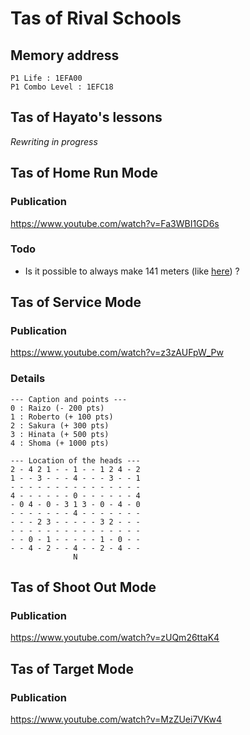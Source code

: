 # Tas of Rival Schools

## Memory address

    P1 Life : 1EFA00
    P1 Combo Level : 1EFC18

## Tas of Hayato's lessons

_Rewriting in progress_

## Tas of Home Run Mode

### Publication

https://www.youtube.com/watch?v=Fa3WBI1GD6s

### Todo

* Is it possible to always make 141 meters (like [here](https://www.youtube.com/watch?v=pnikyC--gL4&t=5m)) ?

## Tas of Service Mode

### Publication

https://www.youtube.com/watch?v=z3zAUFpW_Pw

### Details

```
--- Caption and points ---
0 : Raizo (- 200 pts)
1 : Roberto (+ 100 pts)
2 : Sakura (+ 300 pts)
3 : Hinata (+ 500 pts)
4 : Shoma (+ 1000 pts)
```
```
--- Location of the heads ---
2 - 4 2 1 - - 1 - - 1 2 4 - 2
1 - - 3 - - - 4 - - - 3 - - 1
- - - - - - - - - - - - - - -
4 - - - - - - 0 - - - - - - 4
- 0 4 - 0 - 3 1 3 - 0 - 4 - 0
- - - - - - - 4 - - - - - - -
- - - 2 3 - - - - - 3 2 - - -
- - - - - - - - - - - - - - -
- - 0 - 1 - - - - - 1 - 0 - -
- - 4 - 2 - - 4 - - 2 - 4 - -
              N
```

## Tas of Shoot Out Mode

### Publication

https://www.youtube.com/watch?v=zUQm26ttaK4

## Tas of Target Mode

### Publication

https://www.youtube.com/watch?v=MzZUei7VKw4